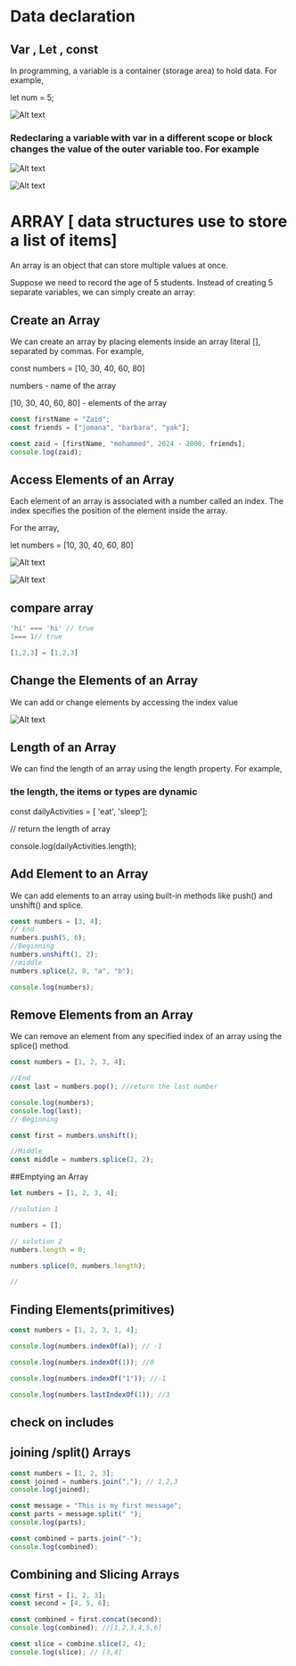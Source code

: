 # Data declaration

## Var , Let , const

In programming, a variable is a container (storage area) to hold data. For example,

let num = 5;

![Alt text](image.png)

### Redeclaring a variable with var in a different scope or block changes the value of the outer variable too. For example

![Alt text](image-1.png)

![Alt text](image-2.png)

# ARRAY [ data structures use to store a list of items]

An array is an object that can store multiple values at once.

Suppose we need to record the age of 5 students. Instead of creating 5 separate variables, we can simply create an array:

## Create an Array

We can create an array by placing elements inside an array literal [], separated by commas. For example,

const numbers = [10, 30, 40, 60, 80]

numbers - name of the array

[10, 30, 40, 60, 80] - elements of the array

```javascript
const firstName = "Zaid";
const friends = ["jomana", "barbara", "yak"];

const zaid = [firstName, "mohammed", 2024 - 2000, friends];
console.log(zaid);
```

## Access Elements of an Array

Each element of an array is associated with a number called an index. The index specifies the position of the element inside the array.

For the array,

let numbers = [10, 30, 40, 60, 80]

![Alt text](image-3.png)

![Alt text](image-4.png)

## compare array

```javascript
'hi' === 'hi' // true
1=== 1// true

[1,2,3] = [1,2,3]
```

## Change the Elements of an Array

We can add or change elements by accessing the index value

![Alt text](image-5.png)

## Length of an Array

We can find the length of an array using the length property. For example,

### the length, the items or types are dynamic

const dailyActivities = [ 'eat', 'sleep'];

// return the length of array

console.log(dailyActivities.length);

## Add Element to an Array

We can add elements to an array using built-in methods like push() and unshift() and splice.

```javascript
const numbers = [3, 4];
// End
numbers.push(5, 6);
//Beginning
numbers.unshift(1, 2);
//middle
numbers.splice(2, 0, "a", "b");

console.log(numbers);
```

## Remove Elements from an Array

We can remove an element from any specified index of an array using the splice() method.

```javascript
const numbers = [1, 2, 3, 4];

//End
const last = numbers.pop(); //return the last number

console.log(numbers);
console.log(last);
// Beginning

const first = numbers.unshift();

//Middle
const middle = numbers.splice(2, 2);
```

##Emptying an Array

```javascript
let numbers = [1, 2, 3, 4];

//solution 1

numbers = [];

// solution 2
numbers.length = 0;

numbers.splice(0, numbers.length);

//
```

## Finding Elements(primitives)

```javascript
const numbers = [1, 2, 3, 1, 4];

console.log(numbers.indexOf(a)); // -1

console.log(numbers.indexOf(1)); //0

console.log(numbers.indexOf("1")); //-1

console.log(numbers.lastIndexOf(1)); //3
```

## check on includes

## joining /split() Arrays

```javascript
const numbers = [1, 2, 3];
const joined = numbers.join(","); // 1,2,3
console.log(joined);

const message = "This is my first message";
const parts = message.split(" ");
console.log(parts);

const combined = parts.join("-");
console.log(combined);
```

## Combining and Slicing Arrays

```javascript
const first = [1, 2, 3];
const second = [4, 5, 6];

const combined = first.concat(second);
console.log(combined); //[1,2,3,4,5,6]

const slice = combine.slice(2, 4);
console.log(slice); // [3,4]
```
